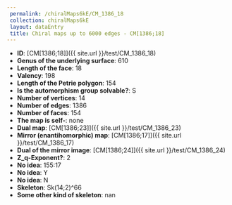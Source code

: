```yaml
--- 
 permalink: /chiralMaps6kE/CM_1386_18 
 collection: chiralMaps6kE
 layout: dataEntry
 title: Chiral maps up to 6000 edges - CM[1386;18]
---
```


- **ID**: [CM[1386;18]]({{ site.url }}/test/CM_1386_18)
- **Genus of the underlying surface**: 610
- **Length of the face**: 18
- **Valency**: 198
- **Length of the Petrie polygon**: 154
- **Is the automorphism group solvable?**: S
- **Number of vertices**: 14
- **Number of edges**: 1386
- **Number of faces**: 154
- **The map is self-**: none
- **Dual map**: [CM[1386;23]]({{ site.url }}/test/CM_1386_23)
- **Mirror (enantihomorphic) map**: [CM[1386;17]]({{ site.url }}/test/CM_1386_17)
- **Dual of the mirror image**: [CM[1386;24]]({{ site.url }}/test/CM_1386_24)
- **Z_q-Exponent?**: 2
- **No idea**:  155:17
- **No idea**: Y
- **No idea**: N
- **Skeleton**: Sk(14;2)^66
- **Some other kind of skeleton**: nan
